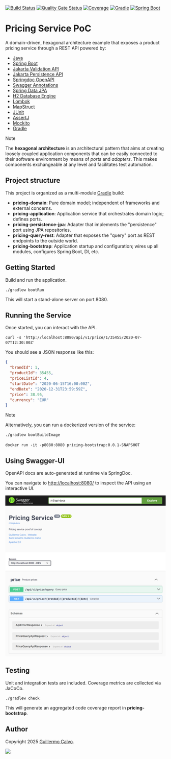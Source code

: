 
[![Build Status][BADGE_BUILD_STATUS]][BUILD_STATUS]
[![Quality Gate Status][BADGE_QUALITY_GATE]][QUALITY_GATE]
[![Coverage][BADGE_CODE_COVERAGE]][CODE_COVERAGE]
[![Gradle][BADGE_GRADLE]][GRADLE]
[![Spring Boot][BADGE_SPRING_BOOT]][SPRING_BOOT]


# Pricing Service PoC

A domain-driven, hexagonal architecture example that exposes a product pricing service through a REST API powered by:

- [Java](https://www.oracle.com/java/)
- [Spring Boot][SPRING_BOOT]
- [Jakarta Validation API](https://beanvalidation.org/)
- [Jakarta Persistence API](https://jakarta.ee/specifications/persistence/3.2/)
- [Springdoc OpenAPI](https://springdoc.org/)
- [Swagger Annotations](https://swagger.io/)
- [Spring Data JPA](https://spring.io/projects/spring-data-jpa)
- [H2 Database Engine](https://www.h2database.com/)
- [Lombok](https://projectlombok.org/)
- [MapStruct](https://mapstruct.org/)
- [JUnit](https://junit.org/)
- [AssertJ](https://assertj.github.io/)
- [Mockito](https://site.mockito.org/)
- [Gradle][GRADLE]

> [!NOTE]
> The **hexagonal architecture** is an architectural pattern that aims at creating loosely coupled application
> components that can be easily connected to their software environment by means of *ports* and *adapters*.
> This makes components exchangeable at any level and facilitates test automation.

## Project structure

This project is organized as a multi-module [Gradle][GRADLE] build:

- **pricing-domain**: Pure domain model; independent of frameworks and external concerns.
- **pricing-application**: Application service that orchestrates domain logic; defines ports.
- **pricing-persistence-jpa**: Adapter that implements the "persistence" port using JPA repositories.
- **pricing-query-rest**: Adapter that exposes the "query" port as REST endpoints to the outside world.
- **pricing-bootstrap**: Application startup and configuration; wires up all modules, configures Spring Boot, DI, etc.


## Getting Started

Build and run the application.

```shell
./gradlew bootRun
```

This will start a stand-alone server on port 8080.


## Running the Service

Once started, you can interact with the API.

```shell
curl -s 'http://localhost:8080/api/v1/price/1/35455/2020-07-07T12:30:00Z'
```

You should see a JSON response like this:

```json
{
  "brandId": 1,
  "productId": 35455,
  "priceListId": 4,
  "startDate": "2020-06-15T16:00:00Z",
  "endDate": "2020-12-31T23:59:59Z",
  "price": 38.95,
  "currency": "EUR"
}
```

> [!NOTE]
> Alternatively, you can run a dockerized version of the service:
>
> ```shell
> ./gradlew bootBuildImage
>
> docker run -it -p8080:8080 pricing-bootstrap:0.0.1-SNAPSHOT
> ```

## Using Swagger-UI

OpenAPI docs are auto-generated at runtime via SpringDoc.

You can navigate to <http://localhost:8080/> to inspect the API using an interactive UI.

![Swagger-UI](swagger-ui.png)


## Testing

Unit and integration tests are included. Coverage metrics are collected via JaCoCo.

```shell
./gradlew check
```

This will generate an aggregated code coverage report in **pricing-bootstrap**.


## Author

Copyright 2025 [Guillermo Calvo][AUTHOR].

[![][GUILLERMO_IMAGE]][GUILLERMO]


[AUTHOR]:                       https://github.com/guillermocalvo/
[BADGE_BUILD_STATUS]:           https://github.com/guillermocalvo/pricing-service-poc/workflows/Build/badge.svg
[BADGE_CODE_COVERAGE]:          https://sonarcloud.io/api/project_badges/measure?project=guillermocalvo_pricing-service-poc&metric=coverage
[BADGE_GRADLE]:                 https://img.shields.io/badge/Gradle-1FAEC9?logo=Gradle&logoColor=white
[BADGE_QUALITY_GATE]:           https://sonarcloud.io/api/project_badges/measure?project=guillermocalvo_pricing-service-poc&metric=alert_status
[BADGE_SPRING_BOOT]:            https://img.shields.io/badge/Spring%20Boot-6DB33F?logo=Spring&logoColor=white
[BUILD_STATUS]:                 https://github.com/guillermocalvo/pricing-service-poc/actions?query=workflow%3ABuild
[CODE_COVERAGE]:                https://sonarcloud.io/component_measures?id=guillermocalvo_pricing-service-poc&metric=coverage&view=list
[GRADLE]:                       https://gradle.org/
[GUILLERMO]:                    https://guillermo.dev/
[GUILLERMO_IMAGE]:              https://guillermo.dev/assets/images/thumb.png
[QUALITY_GATE]:                 https://sonarcloud.io/dashboard?id=guillermocalvo_pricing-service-poc
[SPRING_BOOT]:                  https://spring.io/projects/spring-boot
